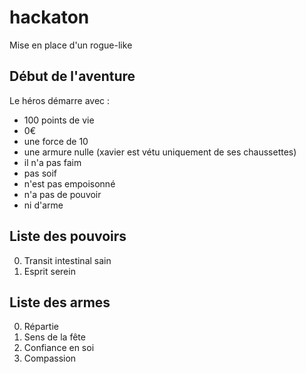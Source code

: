 # hackaton

Mise en place d'un rogue-like

## Début de l'aventure

Le héros démarre avec :

* 100 points de vie
* 0€
* une force de 10
* une armure nulle (xavier est vétu uniquement de ses chaussettes)
* il n'a pas faim
* pas soif
* n'est pas empoisonné
* n'a pas de pouvoir
* ni d'arme


## Liste des pouvoirs

0. Transit intestinal sain
1. Esprit serein

## Liste des armes

0. Répartie
1. Sens de la fête
2. Confiance en soi
3. Compassion

